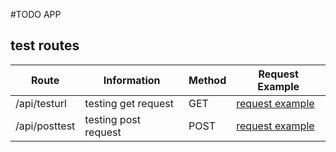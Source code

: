 #TODO APP

## test routes

| Route | Information | Method | Request Example |
| - | - | - | - |
|  /api/testurl  | testing get request | GET | [request example](https://gist.github.com/Aloving/589d5f2670baee9d60b60398efcb3fc9) |
|  /api/posttest  | testing post request | POST | [request example](https://gist.github.com/Aloving/0372788345cc8857a62548d9b47e923e) |
